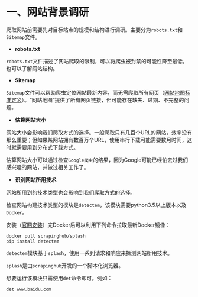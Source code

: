 # 一、网站背景调研

爬取网站前需要先对目标站点的规模和结构进行调研。主要分为`robots.txt`和`Sitemap`文件。



* **robots.txt**

`robots.txt`文件描述了网站爬取的限制，可以将爬虫被封禁的可能性降至最低，也可以了解网站结构。



* **Sitemap**

`Sitemap`文件可以帮助爬虫定位网站最新内容，而无需爬取所有网页（[网站地图标准定义](https://sitemaps.org/protocol.html)）。“网站地图”提供了所有网页链接，但可能存在缺失、过期、不完整的问题。



* **估算网站大小**

网站大小会影响我们爬取方式的选择。一般爬取只有几百个URL的网站，效率没有那么重要；但如果某网站拥有数百万个URL，使用串行下载可能需要数月时间，这时就需要用到分布式下载方式。

估算网站大小可以通过检查`Google爬虫`的结果，因为Google可能已经怕去过我们感兴趣的网站，并做过相关工作了。



* **识别网站所用技术**

网站所用到的技术类型也会影响到我们爬取方式的选择。

检查网站构建技术类型的模块是`detectem`，该模块需要python3.5以上版本以及`Docker`。

安装（[官网安装](https://www.docker.com/)）完Docker后可以利用下列命令拉取最新Docker镜像：

```shell
docker pull scrapinghub/splash
pip install detectem
```

`detectem`模块基于`splash`，使用一系列请求和响应来探测网站所用技术。

`splash`是由`scrapinghub`开发的一个脚本化浏览器。

想要运行该模块只需使用`det`命令即可。例如：

```python
det www.baidu.com
```